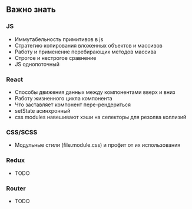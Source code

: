 ## Важно знать


### JS

- Иммутабельность примитивов в js
- Стратегию копирования вложенных объектов и массивов
- Работу и применение перебирающих методов массива
- Строгое и нестрогое сравнение
- JS однопоточный


### React

- Способы движения данных между компонентами вверх и вниз
- Работу жизненного цикла компонента
- Что заставляет компонент пере-рендериться
- setState асинхронный
- css modules навешивают хэши на селекторы для резолва коллизий


### CSS/SCSS

- Модульные стили (file.module.css) и профит от их использования


### Redux

- TODO


### Router

- TODO
